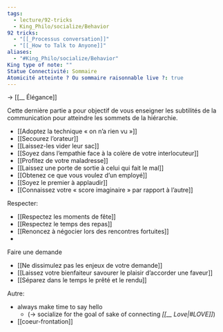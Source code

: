 ```yaml
---
tags:
  - lecture/92-tricks
  - King_Philo/socialize/Behavior
92 tricks:
  - "[[_Processus conversation]]"
  - "[[_How to Talk to Anyone]]"
aliases:
  - "#King_Philo/socialize/Behavior"
King type of note: ""
Statue Connectivité: Sommaire
Atomicité atteinte ? Ou sommaire raisonnable live ?: true
---
```

-> [[__ Élégance]] 

Cette dernière partie a pour objectif de vous enseigner les subtilités de la communication pour atteindre les sommets de la hiérarchie.
- [[Adoptez la technique « on n’a rien vu »]]
- [[Secourez l’orateur]]
- [[Laissez-les vider leur sac]]
- [[Soyez dans l’empathie face à la colère de votre interlocuteur]]
- [[Profitez de votre maladresse]]
- [[Laissez une porte de sortie à celui qui fait le mal]]
- [[Obtenez ce que vous voulez d’un employé]]
- [[Soyez le premier à applaudir]]
- [[Connaissez votre « score imaginaire » par rapport à l’autre]]

Respecter:
- [[Respectez les moments de fête]]
- [[Respectez le temps des repas]]
- [[Renoncez à négocier lors des rencontres fortuites]]
- 

Faire une demande 
- [[Ne dissimulez pas les enjeux de votre demande]]
- [[Laissez votre bienfaiteur savourer le plaisir d’accorder une faveur]]
- [[Séparez dans le temps le prêté et le rendu]]

Autre:
- always make time to say hello
	- (-> socialize for the goal of sake of connecting *[[__ Love|#LOVE]]*)
- [[coeur-frontation]]